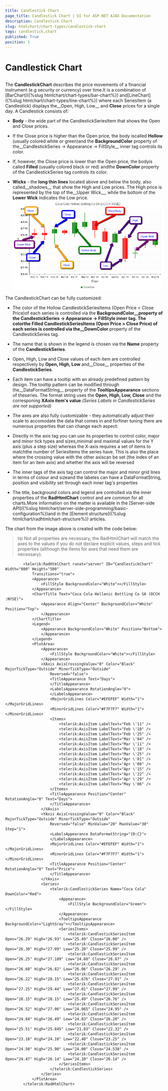 ```yaml
---
title: Candlestick Chart
page_title: Candlestick Chart | UI for ASP.NET AJAX Documentation
description: Candlestick Chart
slug: htmlchart/chart-types/candlestick-chart
tags: candlestick,chart
published: True
position: 5
---
```


# Candlestick Chart



## 

The __CandlestickChart__ describes the price movements of a financial instrument (e.g security or currency) over time.It is a combination of [BarChart]({%slug htmlchart/chart-types/bar-chart%}) and[LineChart]({%slug htmlchart/chart-types/line-chart%}) where each SeriesItem (a Candlestick) displays the__Open, High, Low__ and __Close__ prices for a single day. A Candlestick consists of:

* __Body__ - the wide part of the CandlestickSeriesItem that shows the Open and Close prices.

* If the Close price is higher than the Open price, the body iscalled __Hollow__ (usually colored white or green)and the __BackgroundColor__ property of the__CandlestickSeries -> Appearance -> FillStyle__ inner tag controls its color.

* If, however, the Close price is lower than the Open price, the bodyis called __Filled__ (usually colored black or red) andthe __DownColor__ property of the CandlestickSeries tag controls its color.

* __Wicks__ - the __long thin lines__ located above and below the body, also called__shadows__ that show the High and Low prices. The High price is represented by the top of the__Upper Wick__, while the bottom of the __Lower Wick__ indicates the Low price.![htmlchart-candlestickchart-simple-example](images/htmlchart-candlestickchart-simple-example.png)

The CandlestickChart can be fully customized:

* The color of the Hollow CandlestickSeriesItems (Open Price < Close Price)of each series is controlled via the __BackgroundColor__property of the __CandlestickSeries -> Appearance -> FillStyle__ inner tag. The colorthe Filled CandlestickSeriesItems (Open Price > Close Price) of each series is controlled via the__DownColor__ property of the CandlestickSeries tag.

* The name that is shown in the legend is chosen via the __Name__ property of the __CandlestickSeries__.

* Open, High, Low and Close values of each item are controlled respectively by __Open, High, Low__ and__Close__ properties of the __CandlestickSeries__.

* Each item can have a tooltip with an already predefined pattern by design. The tooltip pattern can be modified through the__DataFormatString__ property of the __TooltipsAppearance__ sections of theseries. The format string uses the __Open, High, Low, Close__ and the corresponing __XAxis item's value__.*(Series Labels in CandlestickSeries are not supported)*

* The axes are also fully customizable - they automatically adjust their scale to accomodate the data that comes in and forfiner tuning there are numerous properties that can change each aspect:

* Directly in the axis tag you can use its properties to control color, major and minor tick types and sizes,minimal and maximal values for the Y axis (plus a step size) whereas the X-axis requires a set of items to matchthe number of SeriesItems the series have. This is also the place where the crossing value with the other axiscan be set (the index of an item for an item axis) and whether the axis will be reversed

* The inner tags of the axis tag can control the major and minor grid lines in terms of colour and sizeand the labeles can have a DataFormatString, position and visibility set through each inner tag's properties

* The title, background colors and legend are controlled via the inner properties of the __RadHtmlChart__ control and are common for all charts.More information on the matter is available in the [Server-side API]({%slug htmlchart/server-side-programming/basic-configuration%})and in the [Element structure]({%slug htmlchart/radhtmlchart-structure%}) articles.

The chart from the image above is created with the code below:

>tip Not all properties are necessary, the RadHtmlChart will match the axes to the values if you do not declare explicit values, steps and tick properties (although the	Items for axes that need them are necessary).
>


````ASPNET
		<telerik:RadHtmlChart runat="server" ID="CandlestickChart" Width="800" Height="500"
			Transitions="true">
			<Appearance>
				<FillStyle BackgroundColor="White"></FillStyle>
			</Appearance>
			<ChartTitle Text="Coca Cola Hellenic Bottling Co SA (OCCH :NYSE)">
				<Appearance Align="Center" BackgroundColor="White" Position="Top">
				</Appearance>
			</ChartTitle>
			<Legend>
				<Appearance BackgroundColor="White" Position="Bottom">
				</Appearance>
			</Legend>
			<PlotArea>
				<Appearance>
					<FillStyle BackgroundColor="White"></FillStyle>
				</Appearance>
				<XAxis AxisCrossingValue="0" Color="Black" MajorTickType="Outside" MinorTickType="Outside"
					Reversed="false">
					<TitleAppearance Text="Days">
					</TitleAppearance>
					<LabelsAppearance RotationAngle="0">
					</LabelsAppearance>
					<MajorGridLines Color="#EFEFEF" Width="1"></MajorGridLines>
					<MinorGridLines Color="#F7F7F7" Width="1"></MinorGridLines>
					<Items>
						<telerik:AxisItem LabelText="Feb \'11" />
						<telerik:AxisItem LabelText="Feb \'18" />
						<telerik:AxisItem LabelText="Feb \'25" />
						<telerik:AxisItem LabelText="Mar \'04" />
						<telerik:AxisItem LabelText="Mar \'11" />
						<telerik:AxisItem LabelText="Mar \'18" />
						<telerik:AxisItem LabelText="Mar \'25" />
						<telerik:AxisItem LabelText="Apr \'01" />
						<telerik:AxisItem LabelText="Apr \'08" />
						<telerik:AxisItem LabelText="Apr \'15" />
						<telerik:AxisItem LabelText="Apr \'22" />
						<telerik:AxisItem LabelText="Apr \'29" />
						<telerik:AxisItem LabelText="May \'06" />
					</Items>
					<TitleAppearance Position="Center" RotationAngle="0" Text="Days">
					</TitleAppearance>
				</XAxis>
				<YAxis AxisCrossingValue="0" Color="Black" MajorTickType="Outside" MinorTickType="Outside"
					Reversed="false" MinValue="20" MaxValue="30" Step="1">
					<LabelsAppearance DataFormatString="{0:C}">
					</LabelsAppearance>
					<MajorGridLines Color="#EFEFEF" Width="1"></MajorGridLines>
					<MinorGridLines Color="#F7F7F7" Width="1"></MinorGridLines>
					<TitleAppearance Position="Center" RotationAngle="0" Text="Price">
					</TitleAppearance>
				</YAxis>
				<Series>
					<telerik:CandlestickSeries Name="Coca Cola" DownColor="Red">
						<Appearance>
							<FillStyle BackgroundColor="Green"></FillStyle>
						</Appearance>
						<TooltipsAppearance BackgroundColor="LightGray"></TooltipsAppearance>
						<SeriesItems>
							<telerik:CandlestickSeriesItem Open="26.29" High="26.93" Low="25.49" Close="26.00" />
							<telerik:CandlestickSeriesItem Open="26.30" High="27.09" Low="25.20" Close="25.99" />
							<telerik:CandlestickSeriesItem Open="26.25" High="27.189" Low="24.60" Close="26.87" />
							<telerik:CandlestickSeriesItem Open="26.68" High="26.82" Low="26.06" Close="26.29" />
							<telerik:CandlestickSeriesItem Open="26.22" High="28.15" Low="25.676" Close="27.91" />
							<telerik:CandlestickSeriesItem Open="27.25" High="29.44" Low="27.01" Close="27.99" />
							<telerik:CandlestickSeriesItem Open="28.15" High="28.15" Low="25.49" Close="26.76" />
							<telerik:CandlestickSeriesItem Open="26.52" High="27.06" Low="24.865" Close="24.95" />
							<telerik:CandlestickSeriesItem Open="24.84" High="26.49" Low="24.83" Close="26.20" />
							<telerik:CandlestickSeriesItem Open="25.51" High="25.845" Low="21.83" Close="22.32" />
							<telerik:CandlestickSeriesItem Open="23.18" High="24.10" Low="22.40" Close="23.25" />
							<telerik:CandlestickSeriesItem Open="24.50" High="25.90" Low="24.00" Close="24.538" />
							<telerik:CandlestickSeriesItem Open="24.47" High="26.14" Low="24.10" Close="26.14" />
						</SeriesItems>
					</telerik:CandlestickSeries>
				</Series>
			</PlotArea>
		</telerik:RadHtmlChart>
````


